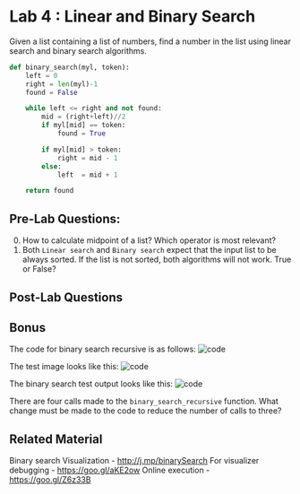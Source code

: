# Lab 4 : Linear and Binary Search 

Given a list containing a list of numbers, find a number in the list using linear search and binary search algorithms. 


```python
def binary_search(myl, token):
    left = 0
    right = len(myl)-1
    found = False

    while left <= right and not found:
        mid = (right+left)//2
        if myl[mid] == token:
            found = True

        if myl[mid] > token:
            right = mid - 1
        else:
            left  = mid + 1

    return found

```

## Pre-Lab Questions: 

0. How to calculate midpoint of a list? Which operator is most relevant? 
1. Both `Linear search` and `Binary search` expect that the input list to be always sorted. If the list is not sorted, both algorithms will not work. True or False? 


## Post-Lab Questions

## Bonus 

The code for binary search recursive is as follows: 
![code](https://rawgit.com/kgisl/pythonFDP/master/img/binarySearchRecursiveCode.png) 

The test  image looks like this: 
![code](https://rawgit.com/kgisl/pythonFDP/master/img/binarySearchTest.png)

The binary search test output looks like this:
![code](https://rawgit.com/kgisl/pythonFDP/master/img/binarySearchTestOutput.png)

There are four calls made to the `binary_search_recursive` function. What change must be made to the code to reduce the number of calls to three? 



## Related Material

Binary search Visualization - http://j.mp/binarySearch
For visualizer debugging - https://goo.gl/aKE2ow 
Online execution - https://goo.gl/Z6z33B



